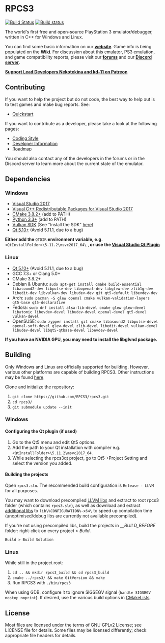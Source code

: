 RPCS3
=====

[![Build Status](https://travis-ci.org/RPCS3/rpcs3.svg?branch=master)](https://travis-ci.org/RPCS3/rpcs3)
[![Build status](https://ci.appveyor.com/api/projects/status/411c4clmiohtx7eo/branch/master?svg=true)](https://ci.appveyor.com/project/rpcs3/rpcs3/branch/master)

The world's first free and open-source PlayStation 3 emulator/debugger, written in C++ for Windows and Linux.

You can find some basic information on our [**website**](https://rpcs3.net/). Game info is being populated on the [**Wiki**](https://wiki.rpcs3.net/).
For discussion about this emulator, PS3 emulation, and game compatibility reports, please visit our [**forums**](https://forums.rpcs3.net) and our [**Discord server**](https://discord.me/RPCS3).

[**Support Lead Developers Nekotekina and kd-11 on Patreon**](https://www.patreon.com/Nekotekina)


## Contributing

If you want to help the project but do not code, the best way to help out is to test games and make bug reports. See:
* [Quickstart](https://rpcs3.net/quickstart)

If you want to contribute as a developer, please take a look at the following pages:

* [Coding Style](https://github.com/RPCS3/rpcs3/wiki/Coding-Style)
* [Developer Information](https://github.com/RPCS3/rpcs3/wiki/Developer-Information)
* [Roadmap](https://rpcs3.net/roadmap)

You should also contact any of the developers in the forums or in the Discord server to learn more about the current state of the emulator.


## Dependencies

### Windows
* [Visual Studio 2017](https://www.visualstudio.com/en/downloads/)
* [Visual C++ Redistributable Packages for Visual Studio 2017](https://go.microsoft.com/fwlink/?LinkId=746572)
* [CMake 3.8.2+](https://www.cmake.org/download/) (add to PATH)
* [Python 3.3+](https://www.python.org/downloads/) (add to PATH)
* [Vulkan SDK](https://vulkan.lunarg.com/sdk/home) (See "Install the SDK" [here](https://vulkan.lunarg.com/doc/sdk/latest/windows/getting_started.html))
* [Qt 5.10+](https://www.qt.io/download-qt-installer) (Avoid 5.11.1, due to a bug)


**Either add the** `QTDIR` **environment variable, e.g.** `<QtInstallFolder>\5.11.2\msvc2017_64\` **, or use the [Visual Studio Qt Plugin](https://marketplace.visualstudio.com/items?itemName=TheQtCompany.QtVisualStudioTools-19123)**

### Linux
* [Qt 5.10+](https://www.qt.io/download-open-source/) (Avoid 5.11.1, due to a bug)
* GCC 7.3+ or Clang 5.0+
* CMake 3.8.2+
* Debian & Ubuntu: `sudo apt-get install cmake build-essential libasound2-dev libpulse-dev libopenal-dev libglew-dev zlib1g-dev libedit-dev libvulkan-dev libudev-dev git qt5-default libevdev-dev`
* Arch: `sudo pacman -S glew openal cmake vulkan-validation-layers qt5-base qt5-declarative`
* Fedora: `sudo dnf install alsa-lib-devel cmake glew glew-devel libatomic libevdev-devel libudev-devel openal-devel qt5-devel vulkan-devel`
* OpenSUSE: `sudo zypper install git cmake libasound2 libpulse-devel openal-soft-devel glew-devel zlib-devel libedit-devel vulkan-devel libudev-devel libqt5-qtbase-devel libevdev-devel`

**If you have an NVIDIA GPU, you may need to install the libglvnd package.**


## Building

Only Windows and Linux are officially supported for building. However, various other platforms are capable of building RPCS3. Other instructions may be found [here](https://wiki.rpcs3.net/index.php?title=Building).

Clone and initialize the repository:

1) `git clone https://github.com/RPCS3/rpcs3.git`
2) `cd rpcs3/`
3) `git submodule update --init`

### Windows
#### Configuring the Qt plugin (if used)

1) Go to the Qt5 menu and edit Qt5 options.
2) Add the path to your Qt installation with compiler e.g. `<QtInstallFolder>\5.11.2\msvc2017_64`.
3) While selecting the rpcs3qt project, go to Qt5->Project Setting and select the version you added.

#### Building the projects

Open `rpcs3.sln`. The recommended build configuration is `Release - LLVM` for all purposes.

You may want to download precompiled [LLVM libs](https://github.com/RPCS3/llvm/releases/download/continuous-master/llvmlibs.7z) and extract to root rpcs3 folder (which contains `rpcs3.sln`), as well as download and extract [additional libs](https://drive.google.com/uc?export=download&id=1A2eOMmCO714i0U7J0qI4aEMKnuWl8l_R) to `lib\%CONFIGURATION%-x64\` to speed up compilation time (unoptimised/debug libs are currently not available precompiled).

If you're not using precompiled libs, build the projects in *__BUILD_BEFORE* folder: right-click on every project > *Build*.


`Build > Build Solution`


### Linux

While still in the project root:

1) `cd .. && mkdir rpcs3_build && cd rpcs3_build`
2) `cmake ../rpcs3/ && make GitVersion && make`
3) Run RPCS3 with `./bin/rpcs3`

When using GDB, configure it to ignore SIGSEGV signal (`handle SIGSEGV nostop noprint`).
If desired, use the various build options in [CMakeLists](https://github.com/RPCS3/rpcs3/blob/master/CMakeLists.txt).

## License

Most files are licensed under the terms of GNU GPLv2 License; see LICENSE file for details. Some files may be licensed differently; check appropriate file headers for details.
